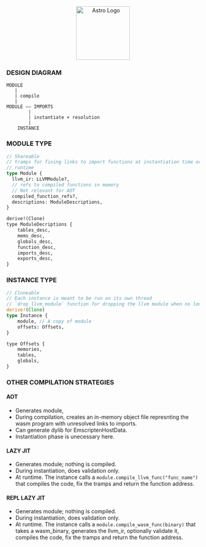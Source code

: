 

<div align="center">
<img src="https://github.com/astrolang/wasmlite/blob/design/design/media/MEMORY_MODEL.png" alt="Astro Logo" width="140" height="140"></img>
</div>

### DESIGN DIAGRAM
```
MODULE
   |
   | compile
   |
MODULE —— IMPORTS
        |
        | instantiate + resolution
        |
    INSTANCE
```

### MODULE TYPE

```rust
// Shareable
// tramps for fixing links to import functions at instantiation time or at
// runtime
type Module {
  llvm_ir: LLVMModule?,
  // refs to compiled functions in memory
  // Not relevant for AOT
  compiled_function_refs?,
  descriptions: ModuleDescriptions,
}

derive!(Clone)
type ModuleDecriptions {
    tables_desc,
    mems_desc,
    globals_desc,
    function_desc,
    imports_desc,
    exports_desc,
}
```

### INSTANCE TYPE

```rust
// Cloneable
// Each instance is meant to be run on its own thread
// `drop_llvm_module` function for dropping the llvm module when no longer needed
derive!(Clone)
type Instance {
    module, // A copy of module
    offsets: Offsets,
}

type Offsets {
    memories,
    tables,
    globals,
}
```

### OTHER COMPILATION STRATEGIES
#### AOT
- Generates module,
- During compilation, creates an in-memory object file represnting the wasm program with unresolved links to imports.
- Can generate dylib for EmscriptenHostData.
- Instantiation phase is unecessary here.

#### LAZY JIT
- Generates module; nothing is compiled.
- During instantiation, does validation only.
- At runtime. The instance calls a `module.compile_llvm_func("func_name")` that compiles the code, fix the tramps and return the function address.

#### REPL LAZY JIT
- Generates module; nothing is compiled.
- During instantiation, does validation only.
- At runtime. The instance calls a `module.compile_wasm_func(binary)` that takes a wasm_binary, generates the llvm_ir, optionally validate it, compiles the code, fix the tramps and return the function address.
